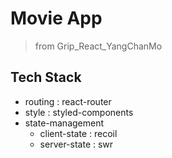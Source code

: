 # Movie App

> from Grip_React_YangChanMo

## Tech Stack

- routing : react-router
- style : styled-components
- state-management
  - client-state : recoil
  - server-state : swr
